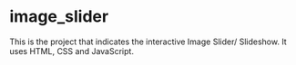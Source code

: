 # image_slider
This is the project that indicates the interactive Image Slider/ Slideshow. It uses HTML, CSS and JavaScript.
